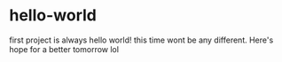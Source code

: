# hello-world
first project is always hello world!
this time wont be any different. 
Here's hope for a better tomorrow lol
